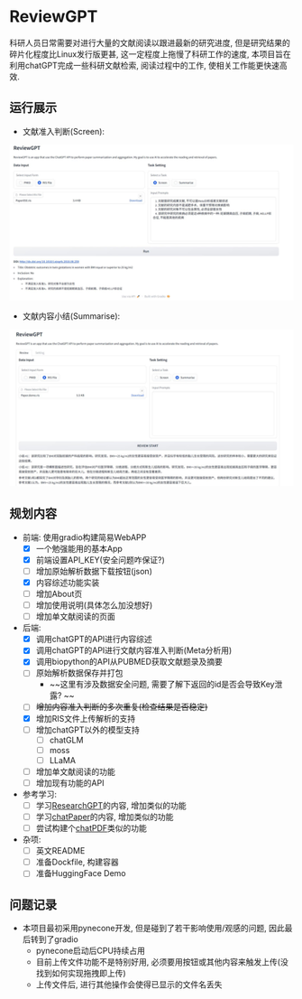 # ReviewGPT

科研人员日常需要对进行大量的文献阅读以跟进最新的研究进度, 但是研究结果的碎片化程度比Linux发行版更甚, 这一定程度上拖慢了科研工作的速度, 本项目旨在利用chatGPT完成一些科研文献检索, 阅读过程中的工作, 使相关工作能更快速高效.

## 运行展示

- 文献准入判断(Screen):

![demo](img/screen.png)

- 文献内容小结(Summarise):

![demo](img/summarise.png)

## 规划内容


- 前端: 使用gradio构建简易WebAPP
  + [x] 一个勉强能用的基本App
  + [x] 前端设置API_KEY(安全问题咋保证?)
  + [ ] 增加原始解析数据下载按钮(json)
  + [x] 内容综述功能实装
  + [ ] 增加About页
  + [ ] 增加使用说明(具体怎么加没想好)
  + [ ] 增加单文献阅读的页面
- 后端: 
  + [x] 调用chatGPT的API进行内容综述
  + [x] 调用chatGPT的API进行文献内容准入判断(Meta分析用)
  + [x] 调用biopython的API从PUBMED获取文献题录及摘要
  + [ ] 原始解析数据保存并打包
    * ~~这里有涉及数据安全问题, 需要了解下返回的id是否会导致Key泄露? ~~
  + [ ] ~~增加内容准入判断的多次重复(检查结果是否稳定)~~
  + [x] 增加RIS文件上传解析的支持
  + [ ] 增加chatGPT以外的模型支持
    + [ ] chatGLM
    + [ ] moss
    + [ ] LLaMA
  + [ ] 增加单文献阅读的功能
  + [ ] 增加现有功能的API
- 参考学习:
  + [ ] 学习[ResearchGPT](https://github.com/mukulpatnaik/researchgpt)的内容, 增加类似的功能
  + [ ] 学习[chatPaper](https://github.com/kaixindelele/ChatPaper)的内容, 增加类似的功能
  + [ ] 尝试构建个[chatPDF](https://www.chatpdf.com/)类似的功能
- 杂项:
  - [ ] 英文README
  - [ ] 准备Dockfile, 构建容器
  - [ ] 准备HuggingFace Demo

## 问题记录

- 本项目最初采用pynecone开发, 但是碰到了若干影响使用/观感的问题, 因此最后转到了gradio
  - pynecone启动后CPU持续占用
  - 目前上传文件功能不是特别好用, 必须要用按钮或其他内容来触发上传(没找到如何实现拖拽即上传)
  - 上传文件后, 进行其他操作会使得已显示的文件名丢失